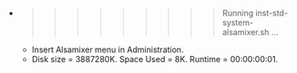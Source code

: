 * >>>>>>>>> Running inst-std-system-alsamixer.sh ...
  * Insert Alsamixer menu in Administration.
  * Disk size = 3887280K. Space Used = 8K. Runtime = 00:00:00:01.

